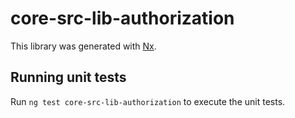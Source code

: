# core-src-lib-authorization

This library was generated with [Nx](https://nx.dev).

## Running unit tests

Run `ng test core-src-lib-authorization` to execute the unit tests.

